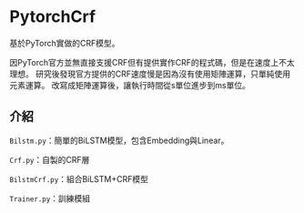 # PytorchCrf

基於PyTorch實做的CRF模型。

因PyTorch官方並無直接支援CRF但有提供實作CRF的程式碼，但是在速度上不太理想。
研究後發現官方提供的CRF速度慢是因為沒有使用矩陣運算，只單純使用元素運算。
改寫成矩陣運算後，讓執行時間從s單位進步到ms單位。

## 介紹

`Bilstm.py`：簡單的BiLSTM模型，包含Embedding與Linear。

`Crf.py`：自製的CRF層

`BilstmCrf.py`：組合BiLSTM+CRF模型

`Trainer.py`：訓練模組
